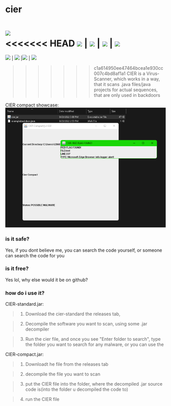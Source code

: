 # cier
<img src="https://img.ferder.repl.co/cier/logo.svg"><br>
<<<<<<< HEAD
<img src="https://img.shields.io/github/downloads/ferderplays/cier/total?color=white&style=for-the-badge"> | <a href="https://discord.gg/TPaThS5qsB"><img src="https://img.shields.io/discord/856898680601706536.svg?color=white&style=for-the-badge"></a> | <img src="https://img.shields.io/github/repo-size/ferderplays/cier?color=white&style=for-the-badge"> | <img  src="https://img.shields.io/tokei/lines/github/ferderplays/cier?color=white&label=lines%20of%20code&style=for-the-badge">
=======
<img src="https://img.shields.io/github/downloads/ferderplays/cier/total?color=white&style=for-the-badge"> | <img src="https://img.shields.io/discord/856898680601706536.svg?color=white&style=for-the-badge"> |<img src="https://img.shields.io/github/repo-size/ferderplays/cier?color=success&style=for-the-badge"> | <img  src="https://img.shields.io/tokei/lines/github/ferderplays/cier?color=success&label=lines%20of%20code&style=for-the-badge">
>>>>>>> c1a614950ee47464bcea1e930cc007c4bd8af1a1
> CIER is a Virus-Scanner, which works in a way, that it scans .java files/java projects for actual sequences, that are only used in backdoors

CIER compact showcase:<br>
<img src="./showcase.png">

### is it safe?
Yes, if you dont believe me, you can search the code yourself, or someone can search the code for you

### is it free?
Yes lol, why else would it be on github?

### how do i use it?

CIER-standard.jar:
> 1. Download the cier-standard the releases tab,

> 2. Decompile the software you want to scan, using some .jar decompiler

> 3. Run the cier file, and once you see "Enter folder to search", type the folder you want to search for any malware, or you can use the 

CIER-compact.jar:
> 1. Downloadt he file from the releases tab

> 2. decompile the file you want to scan

> 3. put the CIER file into the folder, where the decompiled .jar source code is(into the folder u decompiled the code to)

> 4. run the CIER file
